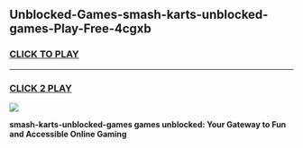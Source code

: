 
## Unblocked-Games-smash-karts-unblocked-games-Play-Free-4cgxb
<h3>
<a href="https://premium76.site?title=smash-karts-unblocked-games&ref=24M">CLICK TO PLAY</a></h3>
<hr>

<h3>
<a href="https://premium76.site?title=smash-karts-unblocked-games&ref=24M">CLICK 2 PLAY</a>
  
</h3>

<a href="https://premium76.site?title=smash-karts-unblocked-games&ref=24M"><img src="https://clearcache.store/games.png"></a>


**smash-karts-unblocked-games games unblocked: Your Gateway to Fun and Accessible Online Gaming**

